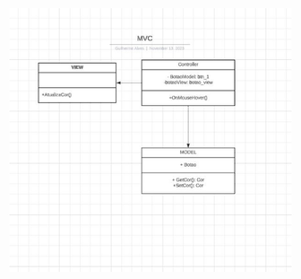 <img src="https://github.com/GuiAlvesdev/bertoti-padroes-projetos/blob/main/mvc/umldiagram/mvc.jpg" align="center">

